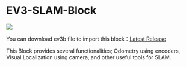 # EV3-SLAM-Block
![](https://lh3.googleusercontent.com/pw/AP1GczMkLlGWfCzG-M30mt8k_3jS83fPRaGSFd0_Eizv_OkP_QpgqHcs582JqszoUL9Aietc9bFEcZjGvnsFHiRFxvMR82yI_xlb0qI1Hl3gUwQzAhzkNphSl9qfWr1aKIEE52hvFe1jQMFzqlBhrdVQzWw4=w571-h476-s-no-gm?authuser=0)

You can download ev3b file to import this block：[Latest Release](https://github.com/De-Velop/EV3-SLAM-Block/releases/)

This Block provides several functionalities; Odometry using encoders, Visual Localization using camera, and other useful tools for SLAM.


